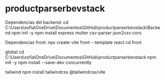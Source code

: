 # productparserbevstack

Dependencias del backend:
cd C:\Users\sofia\OneDrive\Documentos\GitHub\productparserbevstack\Backend
npm init -y
npm install express multer csv-parser json2csv cors


Dependencias front:
npx create-vite front --template react
cd front

global
cd C:\Users\sofia\OneDrive\Documentos\GitHub\productparserbevstack
npm init -y
npm install --save-dev concurrently

tailwind
npm install tailwindcss @tailwindcss/vite